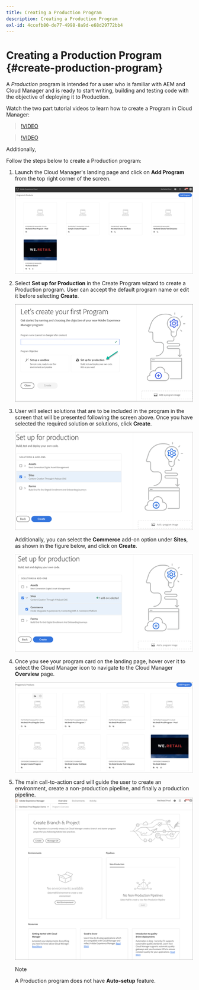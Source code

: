 ```yaml
---
title: Creating a Production Program 
description: Creating a Production Program
exl-id: 4ccefb80-de77-4998-8a9d-e68d29772bb4
---
```

# Creating a Production Program {#create-production-program}

A *Production* program is intended for a user who is familiar with AEM and Cloud Manager and is ready to start writing, building and testing code with the objective of deploying it to Production.

Watch the two part tutorial videos to learn how to create a Program in Cloud Manager:

>[!VIDEO](https://video.tv.adobe.com/v/334953)

>[!VIDEO](https://video.tv.adobe.com/v/334954)

Additionally, 

Follow the steps below to create a Production program:

1. Launch the Cloud Manager's landing page and click on **Add Program** from the top right corner of the screen.

   ![](assets/first_timelogin1.png) 


1. Select **Set up for Production** in the Create Program wizard to create a Production program. User can accept the default program name or edit it before selecting **Create**.

   ![](assets/create-prod1.png)

1. User will select solutions that are to be included in the program in the screen that will be presented following the screen above. Once you have selected the required solution or solutions, click **Create**.


   ![](assets/setup-prod-select.png)

   Additionally, you can select the **Commerce** add-on option under **Sites**, as shown  in the figure below, and click on **Create**.

   ![](assets/setup-prod-commerce.png)

1.  Once you see your program card on the landing page, hover over it to select the Cloud Manager icon to navigate to the Cloud Manager **Overview** page. 

    ![](assets/set-up-prod4.png)

1. The main call-to-action card will guide the user to create an environment, create a non-production pipeline, and finally a production pipeline.
   ![](assets/set-up-prod5.png)


    >[!NOTE]
    >A Production program does not have **Auto-setup** feature.
